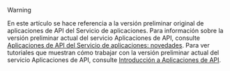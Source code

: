 > [!WARNING]
> En este artículo se hace referencia a la versión preliminar original de aplicaciones de API del Servicio de aplicaciones.  Para información sobre la versión preliminar actual del servicio Aplicaciones de API, consulte [Aplicaciones de API del Servicio de aplicaciones: novedades](../articles/app-service-api/app-service-api-whats-changed.md). Para ver tutoriales que muestran cómo trabajar con la versión preliminar actual del servicio Aplicaciones de API, consulte [Introducción a Aplicaciones de API](../articles/app-service-api/app-service-api-dotnet-get-started.md). 
> 
> 



<!--HONumber=Jan17_HO3-->


